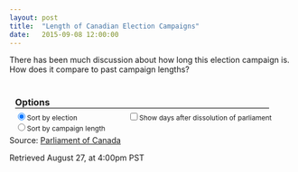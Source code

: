 ```yaml
---
layout: post
title:  "Length of Canadian Election Campaigns"
date:   2015-09-08 12:00:00
---
```


There has been much discussion about how long this election campaign is. How does it compare to past campaign lengths?

<style>

.chart {
  font: 10px sans-serif;
}

.axis path,
.axis line {
  fill: none;
  
  stroke: #000;
  shape-rendering: crispEdges;
}

.x.axis path {
  display: none;
}

.selected:after {
  content: "\0025BC";
}

.hidden {
	display: none;
}

#tooltip {
	border: 1px solid black;
	background-color: white;
    position: absolute;
    width: 300px;
    height: auto;
    padding: 5px;
    pointer-events: none;
}

#tooltip strong {
	font-weight: bold;
}

#tipTop {
	font-size: 16px;
	margin-bottom: 10px !important;
}

.tipInfo {
	font-size: 12px;
	margin: 0;
}

#options {
	font-size: 12px;
	font-weight: normal;
	padding: 10px;
}

#options p {
	border-bottom: 1px solid black;
	font-size: 16px;
	margin-bottom: 5px;
	width: 450px;
}

#options .sorting label {
	display: block;
	width: 100%;
}

#options .sorting {
	float: left;
	width: 200px;
}

</style>

<div id="tooltip" class="hidden">
	<p id="tipTop"><strong><span id="tipNum"></span> General Election</strong></p>
	<p class="tipInfo">Dissolution of previous parliament: <span id="tipDissolution"></span></p>
	<p class="tipInfo">Writs issued: <span id="tipWrits"></span></p>
	<p class="tipInfo">Election Day(s): <span id="tipElection"></span><span id="tipElection2" class="hidden"></span></p>
	<p class="tipInfo">Number of Days from Dissolution to Election: <span id="tipDissolutionDays"></span></p>
	<p class="tipInfo">Number of Days from Writ to Election: <span id="tipWritDays"></span></p>
</div>
<div id="options">
	<p><strong>Options</strong></p>
	<div class="sorting">
		<label><input class="sortOpt" data-key="Election" type="radio" name ="sorting" checked>Sort by election</label>
		<label><input class="sortOpt" data-key="Length" type="radio" name="sorting">Sort by campaign length</label>
	</div>
	<label class="showDays"><input class="showDissolution" name="dissolution" type="checkbox">Show days after dissolution of parliament</label>
</div>
<div class="chart"></div>

<script src="http://d3js.org/d3.v3.min.js"></script>
<!--<script src="{{ site.baseurl }}/d3.min.js"></script>-->
<script>
var margin = {top: 40, right: 20, bottom: 30, left: 40},
    width = 940 - margin.left - margin.right,
    height = 500 - margin.top - margin.bottom;
	
var format = d3.time.format("%Y-%m-%d");

var coordinates = [0, 0];

var body = d3.select("body")
	.on("mousemove", function() {
		coordinates = d3.mouse(this);
	});

var x = d3.scale.ordinal()
    .rangeRoundBands([0, width], .1);

var y = d3.scale.linear()
    .rangeRound([height, 0]);

var color = d3.scale.ordinal()
    .range(["#bd0026", "#f03b20", "#fd8d3c", "#fecc5c", "#ffffb2", "#d0743c", "#ff8c00"]);

var xAxis = d3.svg.axis()
    .scale(x)
    .orient("bottom");

var yAxis = d3.svg.axis()
    .scale(y)
    .orient("left")
    .tickFormat(d3.format(".2s"));

var svg = d3.select(".chart").append("svg")
    .attr("width", width + margin.left + margin.right)
    .attr("height", height + margin.top + margin.bottom)
  .append("g")
    .attr("transform", "translate(" + margin.left + "," + margin.top + ")")
	.attr("class", "bars");
	
	
	
var sortOption = "Election";

var showDissolution = 0;
var first = 0;

generateChart();

d3.selectAll(".showDissolution")
.on("click", dissolution);

function dissolution() {
	showDissolution = (showDissolution == 0) ? 1 : 0;
	d3.select("g.bars").selectAll( "g" ).remove(); 
	generateChart();
}

function generateChart() {
d3.csv("{{ site.baseurl }}/data/election_lengths.csv", function(error, data) {
  if (error) throw error;
  
	data.Election = +data.Election;
	data["Days after dissolution"] = +data["Days after dissolution"];
	data["Election Campaign"] = +data["Election Campaign"];
	data["Voting and Campaigning"] = +data["Voting and Campaigning"];
	
	
	data["Election Day(s)"] = data["Election Day(s)"];
	
	data.forEach(function(d, i) {
		if (d.Election > 1) {
			d["Dissolution of Previous Parliament"] = format.parse(d["Dissolution of Previous Parliament"]);
		}
		d["Writs Issued"] = format.parse(d["Writs Issued"]);
		d["Election Day(s)"] = format.parse(d["Election Day(s)"]);
		if(d.Election < 3) {
			d["finalElectionDay"] = format.parse(d["finalElectionDay"]);
		}
	})

  if (!showDissolution) {
  var color = d3.scale.ordinal()
      .range(["#f03b20", "#fd8d3c", "#fecc5c", "#ffffb2", "#d0743c", "#ff8c00"]);
	  color.domain(d3.keys(data[0]).filter(function(key) { return (key !== "Election" && key !== "General Election" && key !== "Days after dissolution" && key !== "Dissolution of Previous Parliament" && key !== "Writs Issued" && key !== "Election Day(s)" && key !== "finalElectionDay" && key !== "writDays" && key !== "dissolutionDays"); }));
  } else {
  var color = d3.scale.ordinal()
      .range(["#bd0026", "#f03b20", "#fd8d3c", "#fecc5c", "#ffffb2", "#d0743c", "#ff8c00"]);
  	color.domain(d3.keys(data[0]).filter(function(key) { return (key !== "Election" && key !== "General Election" && key !== "Dissolution of Previous Parliament" && key !== "Writs Issued" && key !== "Election Day(s)" && key !== "finalElectionDay" && key !== "writDays" && key !== "dissolutionDays"); }));
  }

	// Assign new data types
  data.forEach(function(d) {
    var y0 = 0;
    d.lengths = color.domain().map(function(name) { return {name: name, y0: y0, y1: y0 += +d[name]}; });
    d.total = d.lengths[d.lengths.length - 1].y1;
  });

  if (sortOption === "Election") {
	  data.sort(function(a, b) { return a.Election - b.Election; });
  } else {
  	  data.sort(function(a, b) { return a.total - b.total; });
  }

  x.domain(data.map(function(d) { return d.Election; }));
  //y.domain([0, d3.max(data, function(d) { return d.total; })]);
  y.domain([0, 120]);

  // X axis
  svg.append("g")
      .attr("class", "x axis")
      .attr("transform", "translate(0," + height + ")")
      .call(xAxis);

  // Y axis
  svg.append("g")
      .attr("class", "y axis")
      .call(yAxis)
    .append("text")
      .attr("transform", "rotate(-90)")
      .attr("y", 6)
      .attr("dy", ".71em")
      .style("text-anchor", "end")
      .text("Days");

  // Create election length data, align it horizontally
  var election = svg.selectAll(".election")
      .data(data)
    .enter().append("g")
      .attr("class", "electionBar")
      .attr("transform", function(d) { return "translate(" + x(d.Election) + ",0)"; })
    	.on("mouseover", function(d, i) {
    		showTooltip(d, i);
    	})
    	.on("mouseout", function(d) {
    		d3.select("#tooltip").classed("hidden", true);
    	});

  // Position election length data
  election.selectAll("rect")
      .data(function(d) {  return d.lengths; })
    .enter().append("rect")
      .attr("width", x.rangeBand())
	  .attr("y", height)
	  .attr("height", 0)
      .style("fill", function(d) { return color(d.name); })
	.attr("class", "databar");

  function showTooltip(d, i) {
	  
	  console.log(coordinates[0]);
	  var xPos = coordinates[0];
	  if (x(d.Election) > 300) {
		  xPos = coordinates[0] - 300;
	  }
	  var yPos = coordinates[1];
	  
	d3.select("#tooltip")
	  .style("left", xPos + "px")
	  .style("top", yPos + "px")
	  .select("#tipNum")
	  .text(d["General Election"]);
	  
	  if (d.Election != 1) {
		d3.select("#tooltip")
		  .select("#tipDissolution")
		  .text(d["Dissolution of Previous Parliament"].toDateString());
	  } else {
		d3.select("#tooltip")
		  .select("#tipDissolution")
		  .text(d["Dissolution of Previous Parliament"]);
	  }
	  
	d3.select("#tooltip")
	  .select("#tipWrits")
	  .text(d["Writs Issued"].toDateString());
	  
	d3.select("#tooltip")
	  .select("#tipElection")
	  .text(d["Election Day(s)"].toDateString());
	  
  if(d.Election < 3) {
	d3.select("#tooltip")
	  .select("#tipElection2")
	  .text("-" + d["finalElectionDay"].toDateString());
	d3.select("#tipElection2").classed("hidden", false);
  } else {
  	d3.select("#tipElection2").classed("hidden", true);
  }
  
    d3.select("#tooltip")
	  .select("#tipDissolutionDays")
	  .text(d["dissolutionDays"]);
	  
	d3.select("#tooltip")
	  .select("#tipWritDays")
	  .text(d["writDays"]);
	  
  	d3.select("#tooltip").classed("hidden", false);
  }
  
  // Create bar labels
  election.append("text")
	  .attr("x", 2)
	  .attr("y", height)
	  .text(function(d) { return d.total; });
  
  election.transition()
	  .delay(function(d, i) {return i * 8})
	  .selectAll("rect")
	  .attr("y", function(d) {  return y(d.y1); })
	  .attr("height", function(d) { return y(d.y0) - y(d.y1); });
  
  election.transition()
	  .delay(function(d, i) {return i * 8})
	  .selectAll("text")
  	  .attr("y", function(d) { return y(d.total) - 5; });

  // Create legend groups
  var legend = svg.selectAll(".legend")
      .data(color.domain().slice().reverse())
    .enter().append("g")
      .attr("class", "legend")
      .attr("transform", function(d, i) { return "translate(0," + i * 20 + ")"; });

  // Draw legend boxes
  legend.append("rect")
      .attr("x", width - 18)
      .attr("width", 18)
      .attr("height", 18)
      .style("fill", color);

  // Draw legend text
  legend.append("text")
      .attr("x", width - 24)
      .attr("y", 9)
      .attr("dy", ".35em")
      .style("text-anchor", "end")
      .text(function(d) { return d; });

  // The arrow that controls sorting
  var columnLabel = d3.selectAll(".sortOpt")
      .datum(function() { return this.getAttribute("data-key"); })
      .on("click", clicked);
	  
  function clicked(key) {
	  if (key === "Election" && sortOption !== "Election") {
		  sortOption = "Election";
		  data.sort(function(a, b) { return a.Election - b.Election; });
	  } else if (sortOption !== "Length"){
		  sortOption = "Length";
		  data.sort(function(a, b) { return a.total - b.total; });
	  }

	  x.domain(data.map(function(d) { return d.Election; }));

	  election.transition()
		  .delay(function(d) {return d.Election * 8})
		  .attr("transform", function(d) { return "translate(" + x(d.Election) + ",0)"; });

	  svg.selectAll("g.x.axis")
		  .transition()
		  .delay(function(d) {return 5;})
          .call(xAxis);

  }
  

});
}

</script>


Source: [Parliament of Canada](http://www.parl.gc.ca/about/parliament/PARLINFO/infography/LengthFederalElection-e.htm)

Retrieved August 27, at 4:00pm PST
